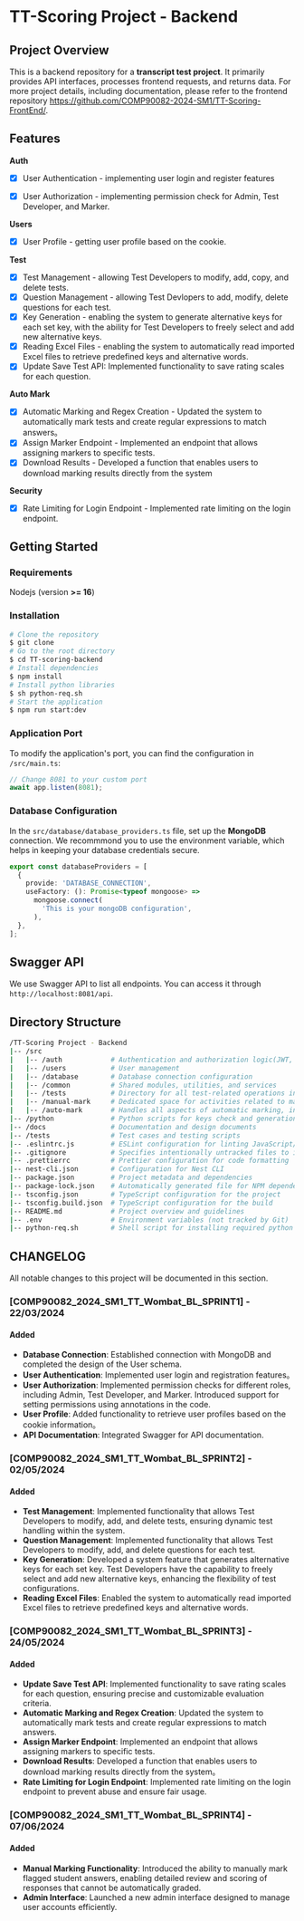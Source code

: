 # TT-Scoring Project - Backend

## Project Overview

This is a backend repository for a **transcript test project**. It primarily provides API interfaces, processes frontend requests, and returns data. For more project details, including documentation, please refer to the frontend repository https://github.com/COMP90082-2024-SM1/TT-Scoring-FrontEnd/.

## Features

**Auth**

- [x] User Authentication - implementing user login and register features

- [x] User Authorization - implementing permission check for Admin, Test Developer, and Marker.

**Users**

- [x] User Profile - getting user profile based on the cookie.

**Test**

- [x] Test Management - allowing Test Developers to modify, add, copy, and delete tests.
- [x] Question Management - allowing Test Devlopers to add, modify, delete questions for each test.  
- [x] Key Generation - enabling the system to generate alternative keys for each set key, with the ability for Test Developers to freely select and add new alternative keys.
- [x] Reading Excel Files - enabling the system to automatically read imported Excel files to retrieve predefined keys and alternative words.
- [x] Update Save Test API: Implemented functionality to save rating scales for each question.

**Auto Mark**

- [x] Automatic Marking and Regex Creation - Updated the system to automatically mark tests and create regular expressions to match answers。
- [x] Assign Marker Endpoint - Implemented an endpoint that allows assigning markers to specific tests.
- [x] Download Results - Developed a function that enables users to download marking results directly from the system

**Security**

- [x] Rate Limiting for Login Endpoint - Implemented rate limiting on the login endpoint.

## Getting Started

### Requirements

Nodejs (version **>= 16**)

### Installation

```bash
# Clone the repository
$ git clone 
# Go to the root directory
$ cd TT-scoring-backend
# Install dependencies
$ npm install
# Install python libraries
$ sh python-req.sh
# Start the application
$ npm run start:dev
```

### Application Port

To modify the application's port, you can find the configuration in `/src/main.ts`:

```typescript
// Change 8081 to your custom port
await app.listen(8081);
```

### Database Configuration

In the `src/database/database_providers.ts` file, set up the **MongoDB** connection. We recommmond you to use the environment variable, which helps in keeping your database credentials secure. 

```typescript
export const databaseProviders = [
  {
    provide: 'DATABASE_CONNECTION',
    useFactory: (): Promise<typeof mongoose> =>
      mongoose.connect(
        'This is your mongoDB configuration',
      ),
  },
];
```

## Swagger API

We use Swagger API to list all endpoints. You can access it through `http://localhost:8081/api`.

## Directory Structure

```bash
/TT-Scoring Project - Backend
|-- /src
|   |-- /auth            # Authentication and authorization logic(JWT, Guards, etc.)
|   |-- /users           # User management
|   |-- /database        # Database connection configuration
|   |-- /common          # Shared modules, utilities, and services
|   |-- /tests           # Directory for all test-related operations including creating, assigning, and managing tests
|   |-- /manual-mark     # Dedicated space for activities related to manually marking student answers, particularly for flagged responses
|   |-- /auto-mark       # Handles all aspects of automatic marking, including configuration, regular expression management, and execution
|-- /python              # Python scripts for keys check and generation
|-- /docs                # Documentation and design documents
|-- /tests               # Test cases and testing scripts
|-- .eslintrc.js         # ESLint configuration for linting JavaScript/TypeScript code
|-- .gitignore           # Specifies intentionally untracked files to ignore
|-- .prettierrc          # Prettier configuration for code formatting
|-- nest-cli.json        # Configuration for Nest CLI
|-- package.json         # Project metadata and dependencies
|-- package-lock.json    # Automatically generated file for NPM dependencies
|-- tsconfig.json        # TypeScript configuration for the project
|-- tsconfig.build.json  # TypeScript configuration for the build
|-- README.md            # Project overview and guidelines
|-- .env                 # Environment variables (not tracked by Git)
|-- python-req.sh        # Shell script for installing required python libraries
```

## CHANGELOG

All notable changes to this project will be documented in this section.

### [COMP90082_2024_SM1_TT_Wombat_BL_SPRINT1] - 22/03/2024

#### Added

- **Database Connection**: Established connection with MongoDB and completed the design of the User schema.
- **User Authentication**: Implemented user login and registration features。
- **User Authorization**: Implemented permission checks for different roles, including Admin, Test Developer, and Marker. Introduced support for setting permissions using annotations in the code.
- **User Profile**: Added functionality to retrieve user profiles based on the cookie information。
- **API Documentation**: Integrated Swagger for API documentation.

### [COMP90082_2024_SM1_TT_Wombat_BL_SPRINT2] - 02/05/2024

#### Added

- **Test Management**: Implemented functionality that allows Test Developers to modify, add, and delete tests, ensuring dynamic test handling within the system.
- **Question Management**: Implemented functionality that allows Test Developers to modify, add, and delete questions for each test.
- **Key Generation**: Developed a system feature that generates alternative keys for each set key. Test Developers have the capability to freely select and add new alternative keys, enhancing the flexibility of test configurations.
- **Reading Excel Files**: Enabled the system to automatically read imported Excel files to retrieve predefined keys and alternative words.

### [COMP90082_2024_SM1_TT_Wombat_BL_SPRINT3] - 24/05/2024

#### Added

- **Update Save Test API**: Implemented functionality to save rating scales for each question, ensuring precise and customizable evaluation criteria.
- **Automatic Marking and Regex Creation**: Updated the system to automatically mark tests and create regular expressions to match answers.
- **Assign Marker Endpoint**: Implemented an endpoint that allows assigning markers to specific tests.
- **Download Results**: Developed a function that enables users to download marking results directly from the system。
- **Rate Limiting for Login Endpoint**: Implemented rate limiting on the login endpoint to prevent abuse and ensure fair usage.

### [COMP90082_2024_SM1_TT_Wombat_BL_SPRINT4] - 07/06/2024

#### Added

- **Manual Marking Functionality**: Introduced the ability to manually mark flagged student answers, enabling detailed review and scoring of responses that cannot be automatically graded.
- **Admin Interface**: Launched a new admin interface designed to manage user accounts efficiently.
